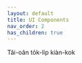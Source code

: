 ```yaml
---
layout: default
title: UI Components
nav_order: 2
has_children: true
---
```


Tâi-oân to̍k-li̍p kiàn-kok

